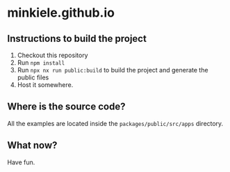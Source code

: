 # minkiele.github.io

## Instructions to build the project

1. Checkout this repository
2. Run `npm install`
3. Run `npx nx run public:build` to build the project and generate the public files
4. Host it somewhere.

## Where is the source code?

All the examples are located inside the `packages/public/src/apps` directory.

## What now?

Have fun.
